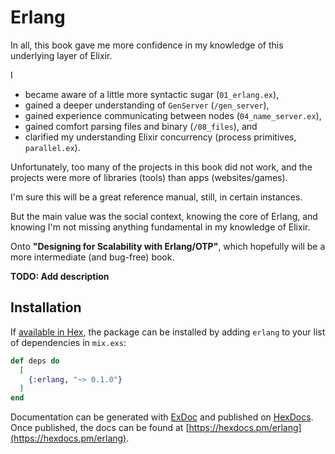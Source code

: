 # Erlang

In all, this book gave me more confidence in my knowledge of this underlying layer of Elixir.

I
* became aware of a little more syntactic sugar (`01_erlang.ex`),
* gained a deeper understanding of `GenServer` (`/gen_server`),
* gained experience communicating between nodes (`04_name_server.ex`),
* gained comfort parsing files and binary (`/08_files`), and
* clarified my understanding Elixir concurrency (process primitives, `parallel.ex`).

Unfortunately, too many of the projects in this book did not work, and the projects were more of libraries (tools) than apps (websites/games).

I'm sure this will be a great reference manual, still, in certain instances.

But the main value was the social context, knowing the core of Erlang, and knowing I'm not missing anything fundamental in my knowledge of Elixir.

Onto **"Designing for Scalability with Erlang/OTP"**, which hopefully will be a more intermediate (and bug-free) book.

**TODO: Add description**

## Installation

If [available in Hex](https://hex.pm/docs/publish), the package can be installed
by adding `erlang` to your list of dependencies in `mix.exs`:

```elixir
def deps do
  [
    {:erlang, "~> 0.1.0"}
  ]
end
```

Documentation can be generated with [ExDoc](https://github.com/elixir-lang/ex_doc)
and published on [HexDocs](https://hexdocs.pm). Once published, the docs can
be found at [https://hexdocs.pm/erlang](https://hexdocs.pm/erlang).
